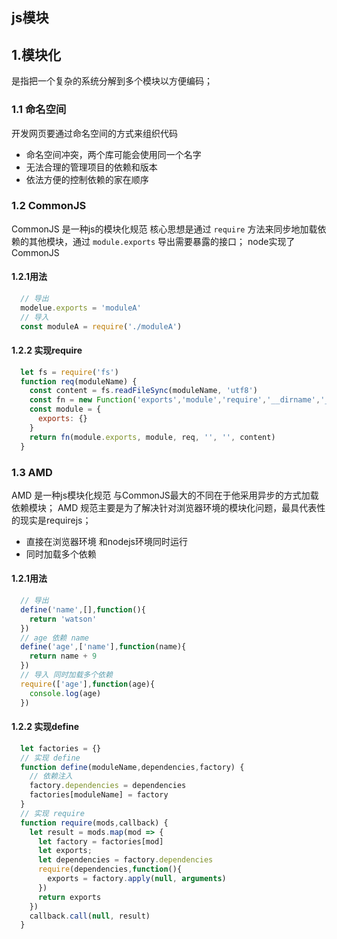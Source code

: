 ## js模块

## 1.模块化
是指把一个复杂的系统分解到多个模块以方便编码；

### 1.1 命名空间
开发网页要通过命名空间的方式来组织代码
- 命名空间冲突，两个库可能会使用同一个名字
- 无法合理的管理项目的依赖和版本
- 依法方便的控制依赖的家在顺序

### 1.2 CommonJS
CommonJS 是一种js的模块化规范
核心思想是通过 `require` 方法来同步地加载依赖的其他模块，通过 `module.exports` 导出需要暴露的接口；
node实现了CommonJS
#### 1.2.1用法
```js
  // 导出
  modelue.exports = 'moduleA'
  // 导入
  const moduleA = require('./moduleA')
```
#### 1.2.2 实现require
```js
  let fs = require('fs')
  function req(moduleName) {
    const content = fs.readFileSync(moduleName, 'utf8')
    const fn = new Function('exports','module','require','__dirname','__filename',content+'\n return module.exports')
    const module = {
      exports: {}
    } 
    return fn(module.exports, module, req, '', '', content)
  }
```

### 1.3 AMD
AMD 是一种js模块化规范
与CommonJS最大的不同在于他采用异步的方式加载依赖模块；
AMD 规范主要是为了解决针对浏览器环境的模块化问题，最具代表性的现实是requirejs；
- 直接在浏览器环境 和nodejs环境同时运行
- 同时加载多个依赖

#### 1.2.1用法
```js
  // 导出
  define('name',[],function(){
    return 'watson'
  })
  // age 依赖 name
  define('age',['name'],function(name){
    return name + 9
  })
  // 导入 同时加载多个依赖
  require(['age'],function(age){
    console.log(age)
  })
```
#### 1.2.2 实现define
```js
  let factories = {}
  // 实现 define
  function define(moduleName,dependencies,factory) {
    // 依赖注入
    factory.dependencies = dependencies
    factories[moduleName] = factory
  }
  // 实现 require
  function require(mods,callback) {
    let result = mods.map(mod => {
      let factory = factories[mod]
      let exports;
      let dependencies = factory.dependencies
      require(dependencies,function(){
        exports = factory.apply(null, arguments)
      })
      return exports
    })
    callback.call(null, result)
  }
```